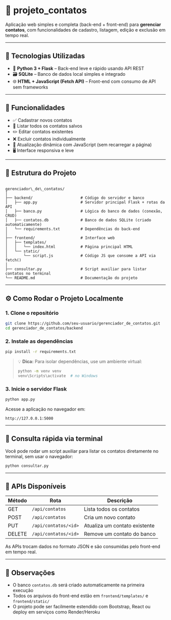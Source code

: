 
# 📇 projeto_contatos

Aplicação web simples e completa (back-end + front-end) para **gerenciar contatos**, com funcionalidades de cadastro, listagem, edição e exclusão em tempo real.

---

## 🔧 Tecnologias Utilizadas

- 🐍 **Python 3 + Flask** – Back-end leve e rápido usando API REST
- 🗃️ **SQLite** – Banco de dados local simples e integrado
- 🌐 **HTML + JavaScript (Fetch API)** – Front-end com consumo de API sem frameworks

---

## 🚀 Funcionalidades

- ✅ Cadastrar novos contatos
- 📄 Listar todos os contatos salvos
- ✏️ Editar contatos existentes
- ❌ Excluir contatos individualmente
- 🔄 Atualização dinâmica com JavaScript (sem recarregar a página)
- 🖥️ Interface responsiva e leve

---

## 📁 Estrutura do Projeto

```

gerenciador\_de\_contatos/
│
├── backend/                     # Código do servidor e banco
│   ├── app.py                   # Servidor principal Flask + rotas da API
│   ├── banco.py                 # Lógica do banco de dados (conexão, CRUD)
│   ├── contatos.db              # Banco de dados SQLite (criado automaticamente)
│   └── requirements.txt         # Dependências do back-end
│
├── frontend/                    # Interface web
│   ├── templates/
│   │   └── index.html           # Página principal HTML
│   └── static/
│       └── script.js            # Código JS que consome a API via fetch()
│
├── consultar.py                 # Script auxiliar para listar contatos no terminal
└── README.md                    # Documentação do projeto

````

---

## ⚙️ Como Rodar o Projeto Localmente

### 1. Clone o repositório

```bash
git clone https://github.com/seu-usuario/gerenciador_de_contatos.git
cd gerenciador_de_contatos/backend
````

### 2. Instale as dependências

```bash
pip install -r requirements.txt
```

> 💡 **Dica:** Para isolar dependências, use um ambiente virtual:
>
> ```bash
> python -m venv venv
> venv\Scripts\activate  # no Windows
> ```

### 3. Inicie o servidor Flask

```bash
python app.py
```

Acesse a aplicação no navegador em:

```
http://127.0.0.1:5000
```

---

## 🧪 Consulta rápida via terminal

Você pode rodar um script auxiliar para listar os contatos diretamente no terminal, sem usar o navegador:

```bash
python consultar.py
```

---

## 🧠 APIs Disponíveis

| Método | Rota                 | Descrição                     |
| ------ | -------------------- | ----------------------------- |
| GET    | `/api/contatos`      | Lista todos os contatos       |
| POST   | `/api/contatos`      | Cria um novo contato          |
| PUT    | `/api/contatos/<id>` | Atualiza um contato existente |
| DELETE | `/api/contatos/<id>` | Remove um contato do banco    |

As APIs trocam dados no formato JSON e são consumidas pelo front-end em tempo real.

---

## 📌 Observações

* O banco `contatos.db` será criado automaticamente na primeira execução
* Todos os arquivos do front-end estão em `frontend/templates/` e `frontend/static/`
* O projeto pode ser facilmente estendido com Bootstrap, React ou deploy em serviços como Render/Heroku
